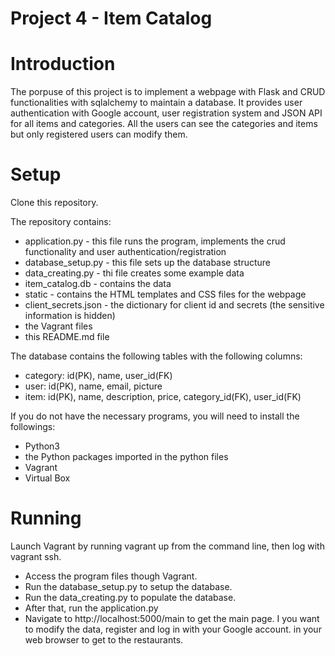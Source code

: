 # Project 4 - Item Catalog

# Introduction
 
The porpuse of this project is to implement a webpage with Flask and CRUD functionalities 
with sqlalchemy to maintain a database. 
It provides user authentication with Google account, user registration system and 
JSON API for all items and categories. All the users can see the categories and items but 
only registered users can modify them.

# Setup

Clone this repository.

The repository contains:
- application.py - this file runs the program, implements the crud functionality and 
user authentication/registration
- database_setup.py - this file sets up the database structure
- data_creating.py - thi file creates some example data
- item_catalog.db - contains the data
- static - contains the HTML templates and CSS files for the webpage
- client_secrets.json - the dictionary for client id and secrets 
(the sensitive information is hidden)
- the Vagrant files
- this README.md file

The database contains the following tables with the following columns:
- category: id(PK), name, user_id(FK)
- user: id(PK), name, email, picture
- item: id(PK), name, description, price, category_id(FK), user_id(FK)

If you do not have the necessary programs, you will need to install the followings:
- Python3
- the Python packages imported in the python files
- Vagrant
- Virtual Box

# Running

Launch Vagrant by running vagrant up from the command line, then log with
vagrant ssh.

- Access the program files though Vagrant. 
- Run the database_setup.py to setup the database.
- Run the data_creating.py to populate the database.
- After that, run the application.py  
- Navigate to http://localhost:5000/main to get the main page. I you want to modify
the data, register and log in with your Google account.
in your web browser to get to the restaurants.

